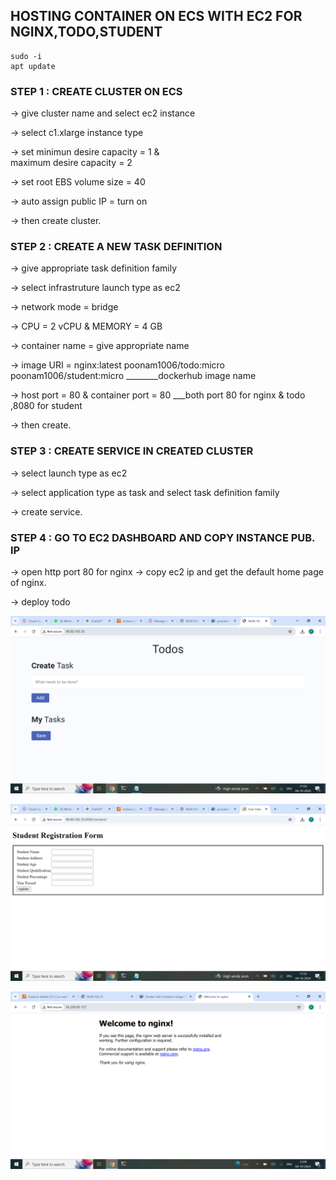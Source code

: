 ## HOSTING CONTAINER ON ECS WITH EC2 FOR NGINX,TODO,STUDENT 


```
sudo -i
apt update
```

### STEP 1 : CREATE CLUSTER ON ECS

        
   -> give cluster name and select ec2 instance

   -> select c1.xlarge instance type

   -> set minimun desire capacity = 1 &     
      maximum desire capacity = 2

   -> set root EBS volume size = 40

   -> auto assign public IP = turn on

   ->   then create cluster.

### STEP 2 : CREATE A NEW TASK DEFINITION 


   ->  give appropriate task definition  family

   ->  select infrastruture  launch type as ec2

   ->  network mode = bridge

   ->  CPU = 2 vCPU &  MEMORY = 4 GB 

   ->  container name = give appropriate name

   ->  image URI = nginx:latest
                   poonam1006/todo:micro
                   poonam1006/student:micro 
                                  ________dockerhub image name

   ->   host port = 80 & container port = 80
                 ___both port 80 for nginx & todo ,8080 for student  

   ->     then create. 

### STEP 3 : CREATE SERVICE IN CREATED CLUSTER  


   ->   select launch type as ec2

   ->   select application type as task and select task definition family

   ->   create service.

### STEP 4 : GO TO EC2 DASHBOARD AND COPY  INSTANCE PUB. IP


   ->   open http port 80 for nginx
   ->   copy ec2 ip and get the default home page of nginx.

-> deploy todo

![alt text](<Screenshot (291).png>)
   
![alt text](<Screenshot (290).png>)

![alt text](<Screenshot (292).png>)
